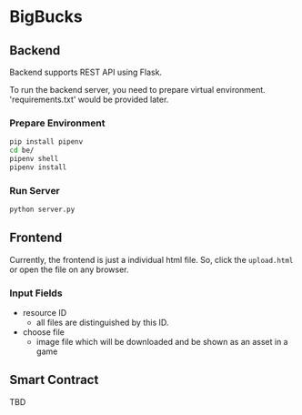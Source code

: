 # BigBucks

## Backend
Backend supports REST API using Flask.

To run the backend server, you need to prepare virtual environment. 'requirements.txt' would be provided later.

### Prepare Environment
```bash
pip install pipenv
cd be/
pipenv shell
pipenv install
```

### Run Server
```bash
python server.py
```

## Frontend
Currently, the frontend is just a individual html file. So, click the `upload.html` or open the file on any browser.

### Input Fields
* resource ID
  * all files are distinguished by this ID.
* choose file
  * image file which will be downloaded and be shown as an asset in a game

## Smart Contract
TBD